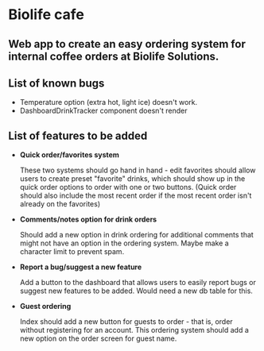 # Biolife cafe
Web app to create an easy ordering system for internal coffee orders at Biolife Solutions.
---

## List of known bugs
- Temperature option (extra hot, light ice) doesn't work.
- DashboardDrinkTracker component doesn't render

## List of features to be added
- **Quick order/favorites system**
  
  These two systems should go hand in hand - edit favorites should allow users to create preset "favorite" drinks, which should show up in the quick order options to order with one or two buttons. (Quick order should also include the most recent order if the most recent order isn't already on the favorites)

- **Comments/notes option for drink orders**
  
  Should add a new option in drink ordering for additional comments that might not have an option in the ordering system. Maybe make a character limit to prevent spam.

- **Report a bug/suggest a new feature**
  
  Add a button to the dashboard that allows users to easily report bugs or suggest new features to be added. Would need a new db table for this.

- **Guest ordering**
  
  Index should add a new button for guests to order - that is, order without registering for an account. This ordering system should add a new option on the order screen for guest name.
